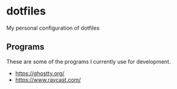 # dotfiles

My personal configuration of dotfiles

## Programs

These are some of the programs I currently use for development.

- https://ghostty.org/
- https://www.raycast.com/
